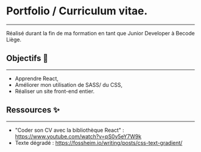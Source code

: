 # Portfolio / Curriculum vitae.
-------

Réalisé durant la fin de ma formation en tant que Junior Developer à Becode Liège. 


## Objectifs 🎯
-------
- Apprendre React,
- Améliorer mon utilisation de SASS/ du CSS,
- Réaliser un site front-end entier.


## Ressources ✨
-------
- "Coder son CV avec la bibliothèque React" : https://www.youtube.com/watch?v=pS0v5eY7W9k
- Texte dégradé : https://fossheim.io/writing/posts/css-text-gradient/
